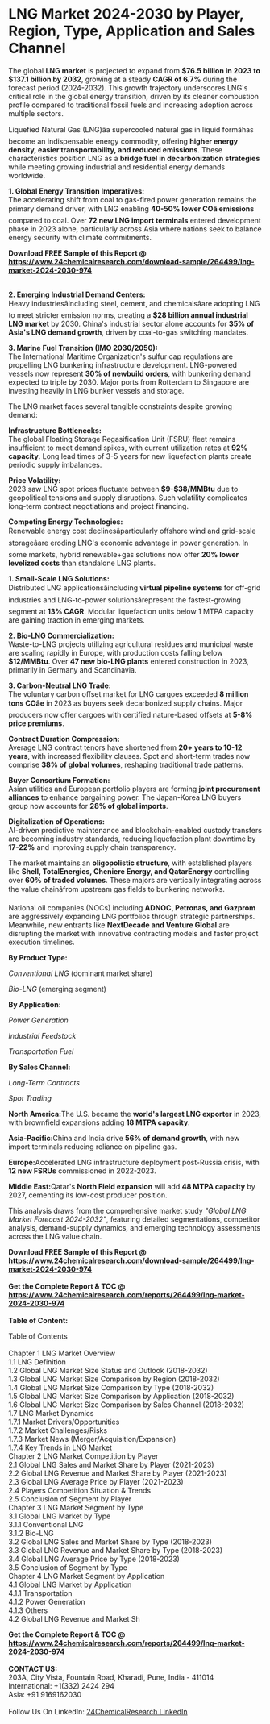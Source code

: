 <h1>LNG Market 2024-2030 by Player, Region, Type, Application and Sales Channel</h1><p>The global <strong>LNG market</strong> is projected to expand from <strong>$76.5 billion in 2023 to $137.1 billion by 2032</strong>, growing at a steady <strong>CAGR of 6.7%</strong> during the forecast period (2024-2032). This growth trajectory underscores LNG's critical role in the global energy transition, driven by its cleaner combustion profile compared to traditional fossil fuels and increasing adoption across multiple sectors.</p><p>Liquefied Natural Gas (LNG)âa supercooled natural gas in liquid formâhas become an indispensable energy commodity, offering <strong>higher energy density, easier transportability, and reduced emissions</strong>. These characteristics position LNG as a <strong>bridge fuel in decarbonization strategies</strong> while meeting growing industrial and residential energy demands worldwide.</p><p><strong>1. Global Energy Transition Imperatives:</strong><br>
The accelerating shift from coal to gas-fired power generation remains the primary demand driver, with LNG enabling <strong>40-50% lower COâ emissions</strong> compared to coal. Over <strong>72 new LNG import terminals</strong> entered development phase in 2023 alone, particularly across Asia where nations seek to balance energy security with climate commitments.</p><div><b>Download FREE Sample of this Report @ 
            <a href="https://www.24chemicalresearch.com/download-sample/264499/lng-market-2024-2030-974">
            https://www.24chemicalresearch.com/download-sample/264499/lng-market-2024-2030-974</a></b></div><br><p><strong>2. Emerging Industrial Demand Centers:</strong><br>
Heavy industriesâincluding steel, cement, and chemicalsâare adopting LNG to meet stricter emission norms, creating a <strong>$28 billion annual industrial LNG market</strong> by 2030. China's industrial sector alone accounts for <strong>35% of Asia's LNG demand growth</strong>, driven by coal-to-gas switching mandates.</p><p><strong>3. Marine Fuel Transition (IMO 2030/2050):</strong><br>
The International Maritime Organization's sulfur cap regulations are propelling LNG bunkering infrastructure development. LNG-powered vessels now represent <strong>30% of newbuild orders</strong>, with bunkering demand expected to triple by 2030. Major ports from Rotterdam to Singapore are investing heavily in LNG bunker vessels and storage.</p><p>The LNG market faces several tangible constraints despite growing demand:</p><p><strong>Infrastructure Bottlenecks:</strong> <br>
	The global Floating Storage Regasification Unit (FSRU) fleet remains insufficient to meet demand spikes, with current utilization rates at <strong>92% capacity</strong>. Long lead times of 3-5 years for new liquefaction plants create periodic supply imbalances.</p><p><strong>Price Volatility:</strong><br>
	2023 saw LNG spot prices fluctuate between <strong>$9-$38/MMBtu</strong> due to geopolitical tensions and supply disruptions. Such volatility complicates long-term contract negotiations and project financing.</p><p><strong>Competing Energy Technologies:</strong><br>
	Renewable energy cost declinesâparticularly offshore wind and grid-scale storageâare eroding LNG's economic advantage in power generation. In some markets, hybrid renewable+gas solutions now offer <strong>20% lower levelized costs</strong> than standalone LNG plants.</p><p><strong>1. Small-Scale LNG Solutions:</strong><br>
Distributed LNG applicationsâincluding <strong>virtual pipeline systems</strong> for off-grid industries and LNG-to-power solutionsârepresent the fastest-growing segment at <strong>13% CAGR</strong>. Modular liquefaction units below 1 MTPA capacity are gaining traction in emerging markets.</p><p><strong>2. Bio-LNG Commercialization:</strong><br>
Waste-to-LNG projects utilizing agricultural residues and municipal waste are scaling rapidly in Europe, with production costs falling below <strong>$12/MMBtu</strong>. Over <strong>47 new bio-LNG plants</strong> entered construction in 2023, primarily in Germany and Scandinavia.</p><p><strong>3. Carbon-Neutral LNG Trade:</strong><br>
The voluntary carbon offset market for LNG cargoes exceeded <strong>8 million tons COâe</strong> in 2023 as buyers seek decarbonized supply chains. Major producers now offer cargoes with certified nature-based offsets at <strong>5-8% price premiums</strong>.</p><p><strong>Contract Duration Compression:</strong><br>
	Average LNG contract tenors have shortened from <strong>20+ years to 10-12 years</strong>, with increased flexibility clauses. Spot and short-term trades now comprise <strong>38% of global volumes</strong>, reshaping traditional trade patterns.</p><p><strong>Buyer Consortium Formation:</strong><br>
	Asian utilities and European portfolio players are forming <strong>joint procurement alliances</strong> to enhance bargaining power. The Japan-Korea LNG buyers group now accounts for <strong>28% of global imports</strong>.</p><p><strong>Digitalization of Operations:</strong><br>
	AI-driven predictive maintenance and blockchain-enabled custody transfers are becoming industry standards, reducing liquefaction plant downtime by <strong>17-22%</strong> and improving supply chain transparency.</p><p>The market maintains an <strong>oligopolistic structure</strong>, with established players like <strong>Shell, TotalEnergies, Cheniere Energy, and QatarEnergy</strong> controlling over <strong>60% of traded volumes</strong>. These majors are vertically integrating across the value chainâfrom upstream gas fields to bunkering networks.</p><p>National oil companies (NOCs) including <strong>ADNOC, Petronas, and Gazprom</strong> are aggressively expanding LNG portfolios through strategic partnerships. Meanwhile, new entrants like <strong>NextDecade and Venture Global</strong> are disrupting the market with innovative contracting models and faster project execution timelines.</p><p><strong>By Product Type:</strong></p><p><em>Conventional LNG</em> (dominant market share)</p><p><em>Bio-LNG</em> (emerging segment)</p><p><strong>By Application:</strong></p><p><em>Power Generation</em></p><p><em>Industrial Feedstock</em></p><p><em>Transportation Fuel</em></p><p><strong>By Sales Channel:</strong></p><p><em>Long-Term Contracts</em></p><p><em>Spot Trading</em></p><p><strong>North America:</strong>The U.S. became the <strong>world's largest LNG exporter</strong> in 2023, with brownfield expansions adding <strong>18 MTPA capacity</strong>.</p><p><strong>Asia-Pacific:</strong>China and India drive <strong>56% of demand growth</strong>, with new import terminals reducing reliance on pipeline gas.</p><p><strong>Europe:</strong>Accelerated LNG infrastructure deployment post-Russia crisis, with <strong>12 new FSRUs</strong> commissioned in 2022-2023.</p><p><strong>Middle East:</strong>Qatar's <strong>North Field expansion</strong> will add <strong>48 MTPA capacity</strong> by 2027, cementing its low-cost producer position.</p><p>This analysis draws from the comprehensive market study <em>"Global LNG Market Forecast 2024-2032"</em>, featuring detailed segmentations, competitor analysis, demand-supply dynamics, and emerging technology assessments across the LNG value chain.</p><div><b>Download FREE Sample of this Report @ 
            <a href="https://www.24chemicalresearch.com/download-sample/264499/lng-market-2024-2030-974">
            https://www.24chemicalresearch.com/download-sample/264499/lng-market-2024-2030-974</a></b></div><br><div><b>Get the Complete Report & TOC @ 
            <a href="https://www.24chemicalresearch.com/reports/264499/lng-market-2024-2030-974">
            https://www.24chemicalresearch.com/reports/264499/lng-market-2024-2030-974</a></b></div><br>
            <b>Table of Content:</b><p>Table of Contents<br />
<br />
Chapter 1 LNG Market Overview<br />
    1.1 LNG Definition<br />
    1.2 Global LNG Market Size Status and Outlook (2018-2032)<br />
    1.3 Global LNG Market Size Comparison by Region (2018-2032)<br />
    1.4 Global LNG Market Size Comparison by Type (2018-2032)<br />
    1.5 Global LNG Market Size Comparison by Application (2018-2032)<br />
    1.6 Global LNG Market Size Comparison by Sales Channel (2018-2032)<br />
    1.7 LNG Market Dynamics<br />
        1.7.1 Market Drivers/Opportunities<br />
        1.7.2 Market Challenges/Risks<br />
        1.7.3 Market News (Merger/Acquisition/Expansion)<br />
        1.7.4 Key Trends in LNG Market<br />
Chapter 2 LNG Market Competition by Player<br />
    2.1 Global LNG Sales and Market Share by Player (2021-2023)<br />
    2.2 Global LNG Revenue and Market Share by Player (2021-2023)<br />
    2.3 Global LNG Average Price by Player (2021-2023)<br />
    2.4 Players Competition Situation & Trends<br />
    2.5 Conclusion of Segment by Player<br />
Chapter 3 LNG Market Segment by Type<br />
    3.1 Global LNG Market by Type<br />
        3.1.1 Conventional LNG<br />
        3.1.2 Bio-LNG<br />
    3.2 Global LNG Sales and Market Share by Type (2018-2023)<br />
    3.3 Global LNG Revenue and Market Share by Type (2018-2023)<br />
    3.4 Global LNG Average Price by Type (2018-2023)<br />
    3.5 Conclusion of Segment by Type<br />
Chapter 4 LNG Market Segment by Application<br />
    4.1 Global LNG Market by Application<br />
        4.1.1 Transportation<br />
        4.1.2 Power Generation<br />
        4.1.3 Others<br />
    4.2 Global LNG Revenue and Market Sh</p><div><b>Get the Complete Report & TOC @ 
            <a href="https://www.24chemicalresearch.com/reports/264499/lng-market-2024-2030-974">
            https://www.24chemicalresearch.com/reports/264499/lng-market-2024-2030-974</a></b></div><br><b>CONTACT US:</b><br>
            203A, City Vista, Fountain Road, Kharadi, Pune, India - 411014<br>
            International: +1(332) 2424 294<br>
            Asia: +91 9169162030 <br><br>
            Follow Us On LinkedIn: <a href="https://www.linkedin.com/company/24chemicalresearch/">24ChemicalResearch LinkedIn</a>